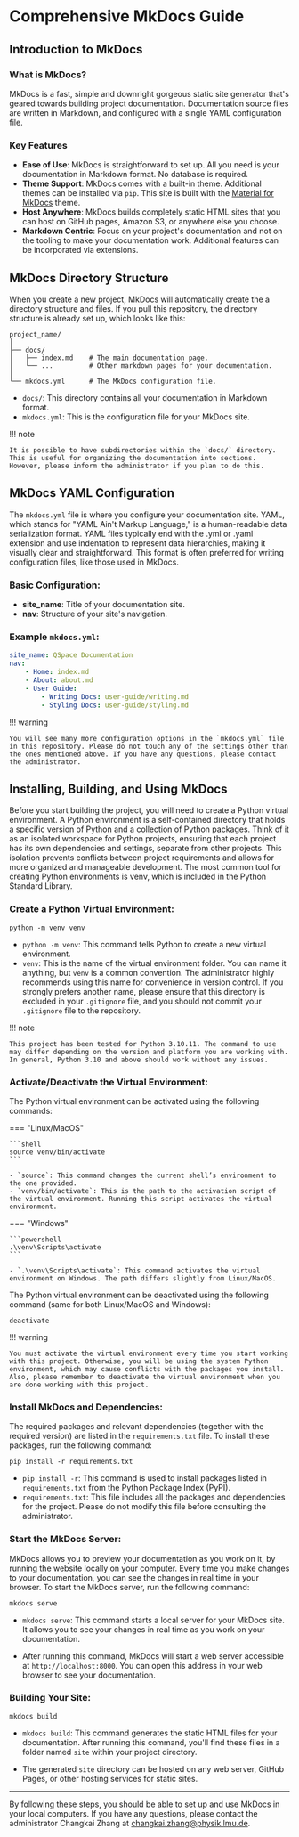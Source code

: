 # Comprehensive MkDocs Guide

## Introduction to MkDocs

### What is MkDocs?

MkDocs is a fast, simple and downright gorgeous static site generator that's geared towards building project documentation. Documentation source files are written in Markdown, and configured with a single YAML configuration file.

### Key Features

- **Ease of Use**: MkDocs is straightforward to set up. All you need is your documentation in Markdown format. No database is required.
- **Theme Support**: MkDocs comes with a built-in theme. Additional themes can be installed via `pip`. This site is built with the [Material for MkDocs](https://squidfunk.github.io/mkdocs-material/) theme.
- **Host Anywhere**: MkDocs builds completely static HTML sites that you can host on GitHub pages, Amazon S3, or anywhere else you choose.
- **Markdown Centric**: Focus on your project's documentation and not on the tooling to make your documentation work. Additional features can be incorporated via extensions.

## MkDocs Directory Structure

When you create a new project, MkDocs will automatically create the a directory structure and files. If you pull this repository, the directory structure is already set up, which looks like this:

``` title="Directory Structure"
project_name/
│
├── docs/
│   ├── index.md    # The main documentation page.
│   └── ...         # Other markdown pages for your documentation.
│
└── mkdocs.yml      # The MkDocs configuration file.
```

- `docs/`: This directory contains all your documentation in Markdown format.
- `mkdocs.yml`: This is the configuration file for your MkDocs site.

!!! note

    It is possible to have subdirectories within the `docs/` directory. This is useful for organizing the documentation into sections. However, please inform the administrator if you plan to do this.

## MkDocs YAML Configuration

The `mkdocs.yml` file is where you configure your documentation site. YAML, which stands for "YAML Ain't Markup Language," is a human-readable data serialization format. YAML files typically end with the .yml or .yaml extension and use indentation to represent data hierarchies, making it visually clear and straightforward. This format is often preferred for writing configuration files, like those used in MkDocs.

### Basic Configuration:

- **site_name**: Title of your documentation site.
- **nav**: Structure of your site's navigation.

### Example `mkdocs.yml`:

```yaml title="mkdocs.yml"
site_name: QSpace Documentation
nav:
    - Home: index.md
    - About: about.md
    - User Guide:
        - Writing Docs: user-guide/writing.md
        - Styling Docs: user-guide/styling.md
```

!!! warning

    You will see many more configuration options in the `mkdocs.yml` file in this repository. Please do not touch any of the settings other than the ones mentioned above. If you have any questions, please contact the administrator.

## Installing, Building, and Using MkDocs

Before you start building the project, you will need to create a Python virtual environment. A Python environment is a self-contained directory that holds a specific version of Python and a collection of Python packages. Think of it as an isolated workspace for Python projects, ensuring that each project has its own dependencies and settings, separate from other projects. This isolation prevents conflicts between project requirements and allows for more organized and manageable development. The most common tool for creating Python environments is venv, which is included in the Python Standard Library.

### Create a Python Virtual Environment:

```shell
python -m venv venv
```

- `python -m venv`: This command tells Python to create a new virtual environment.
- `venv`: This is the name of the virtual environment folder. You can name it anything, but `venv` is a common convention. The administrator highly recommends using this name for convenience in version control. If you strongly prefers another name, please ensure that this directory is excluded in your `.gitignore` file, and you should not commit your `.gitignore` file to the repository.

!!! note
    
    This project has been tested for Python 3.10.11. The command to use may differ depending on the version and platform you are working with. In general, Python 3.10 and above should work without any issues.

### Activate/Deactivate the Virtual Environment:

The Python virtual environment can be activated using the following commands:

=== "Linux/MacOS"

    ```shell
    source venv/bin/activate
    ```

    - `source`: This command changes the current shell’s environment to the one provided.
    - `venv/bin/activate`: This is the path to the activation script of the virtual environment. Running this script activates the virtual environment.

=== "Windows"

    ```powershell
    .\venv\Scripts\activate
    ```

    - `.\venv\Scripts\activate`: This command activates the virtual environment on Windows. The path differs slightly from Linux/MacOS.

The Python virtual environment can be deactivated using the following command (same for both Linux/MacOS and Windows):

```shell
deactivate
```

!!! warning

    You must activate the virtual environment every time you start working with this project. Otherwise, you will be using the system Python environment, which may cause conflicts with the packages you install. Also, please remember to deactivate the virtual environment when you are done working with this project.

### Install MkDocs and Dependencies:

The required packages and relevant dependencies (together with the required version) are listed in the `requirements.txt` file. To install these packages, run the following command:

```shell
pip install -r requirements.txt
```

- `pip install -r`: This command is used to install packages listed in `requirements.txt` from the Python Package Index (PyPI).
- `requirements.txt`: This file includes all the packages and dependencies for the project. Please do not modify this file before consulting the administrator.

### Start the MkDocs Server:

MkDocs allows you to preview your documentation as you work on it, by running the website locally on your computer. Every time you make changes to your documentation, you can see the changes in real time in your browser. To start the MkDocs server, run the following command:

```shell
mkdocs serve
```

- `mkdocs serve`: This command starts a local server for your MkDocs site. It allows you to see your changes in real time as you work on your documentation.

- After running this command, MkDocs will start a web server accessible at `http://localhost:8000`. You can open this address in your web browser to see your documentation.

### Building Your Site:

```shell
mkdocs build
```

- `mkdocs build`: This command generates the static HTML files for your documentation. After running this command, you'll find these files in a folder named `site` within your project directory.

- The generated `site` directory can be hosted on any web server, GitHub Pages, or other hosting services for static sites.

---

By following these steps, you should be able to set up and use MkDocs in your local computers. If you have any questions, please contact the administrator Changkai Zhang at [changkai.zhang@physik.lmu.de](mailto:changkai.zhang@physik.lmu.de).

&nbsp;
